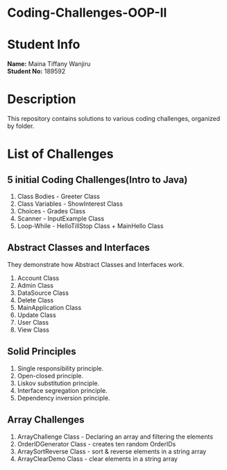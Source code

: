 # Coding-Challenges-OOP-II

# Student Info
**Name:** Maina Tiffany Wanjiru  
**Student No:** 189592

# Description
This repository contains solutions to various coding challenges, organized by folder. 

# List of Challenges  
## 5 initial Coding Challenges(Intro to Java)
1. Class Bodies - Greeter Class
2. Class Variables - ShowInterest Class
3. Choices - Grades Class
4. Scanner - InputExample Class
5. Loop-While - HelloTillStop Class + MainHello Class

## Abstract Classes and Interfaces
They demonstrate how Abstract Classes and Interfaces work.
1. Account Class
2. Admin Class
3. DataSource Class
4. Delete Class
5. MainApplication Class
6. Update Class
7. User Class
8. View Class

## Solid Principles
1. Single responsibility principle.
2. Open-closed principle.
3. Liskov substitution principle.
4. Interface segregation principle.
5. Dependency inversion principle.

## Array Challenges
1. ArrayChallenge Class - Declaring an array and filtering the elements
2. OrderIDGenerator Class - creates ten random OrderIDs
3. ArraySortReverse Class - sort & reverse elements in a string array 
4. ArrayClearDemo Class - clear elements in a string array